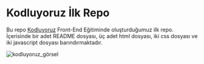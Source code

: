 # Kodluyoruz İlk Repo
Bu repo <a href="http://patika.dev">Kodluyoruz</a> Front-End Eğitiminde oluşturduğumuz ilk repo. İçerisinde bir adet README dosyası, üç adet html dosyası, iki css dosyası ve iki javascript dosyası barındırmaktadır.

![kodluyoruz_görsel](https://avatars.githubusercontent.com/u/30476529?s=280&v=4)